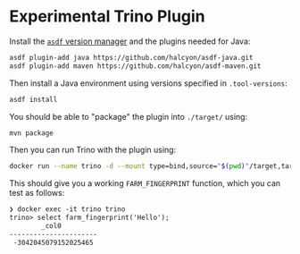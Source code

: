 # Experimental Trino Plugin

Install the [`asdf` version manager][asdf] and the plugins needed for Java:

```sh
asdf plugin-add java https://github.com/halcyon/asdf-java.git
asdf plugin-add maven https://github.com/halcyon/asdf-maven.git
```

Then install a Java environment using versions specified in `.tool-versions`:

```sh
asdf install
```

You should be able to "package" the plugin into `./target/` using:

```sh
mvn package
```

Then you can run Trino with the plugin using:

```sh
docker run --name trino -d --mount type=bind,source="$(pwd)"/target,target=/usr/lib/trino/plugin/joinery -p 8080:8080 trinodb/trino
```

This should give you a working `FARM_FINGERPRINT` function, which you can test
as follows:

```txt
❯ docker exec -it trino trino
trino> select farm_fingerprint('Hello');
        _col0         
----------------------
 -3042045079152025465 
```

[asdf]: https://asdf-vm.com/
